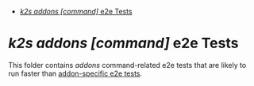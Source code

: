 <!--
SPDX-FileCopyrightText: © 2024 Siemens Healthineers AG

SPDX-License-Identifier: MIT
-->

- [*k2s addons \[command\]* e2e Tests](#k2s-addons-command-e2e-tests)


# *k2s addons \[command\]* e2e Tests
This folder contains *addons* command-related e2e tests that are likely to run faster than [addon-specific e2e tests](../../../addons/README.md).